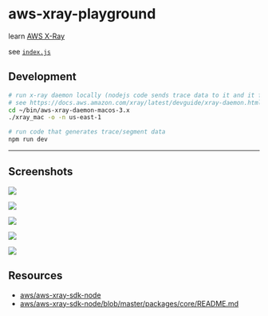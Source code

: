 # aws-xray-playground

learn [AWS X-Ray](https://docs.aws.amazon.com/xray/)

see [`index.js`](index.js)

## Development

```sh
# run x-ray daemon locally (nodejs code sends trace data to it and it forwards it to aws x-ray service)
# see https://docs.aws.amazon.com/xray/latest/devguide/xray-daemon.html 
cd ~/bin/aws-xray-daemon-macos-3.x
./xray_mac -o -n us-east-1 

# run code that generates trace/segment data
npm run dev
```

---

## Screenshots

![](https://www.evernote.com/l/AAGVZf0DvolDI76-xRZeQORjMTr1AwVBu9sB/image.png)

![](https://www.evernote.com/l/AAGO-pxgWP1E1p0JFj_1yMFjnk39AhT6J_wB/image.png)

![](https://www.evernote.com/l/AAGPchPBVx5IOL4fAroHfF3ouneyhZ0dWt4B/image.png)

![](https://www.evernote.com/l/AAG7Hw9JaWlCD6bbhHkqeUc00RnB2uqzHKsB/image.png)

![](https://www.evernote.com/l/AAEZGf40tEtDqLrqyBVl-uQI9TxCzRPKhoUB/image.png)

## Resources

* [aws/aws-xray-sdk-node](https://github.com/aws/aws-xray-sdk-node)
* [aws/aws-xray-sdk-node/blob/master/packages/core/README.md](https://github.com/aws/aws-xray-sdk-node/blob/master/packages/core/README.md)